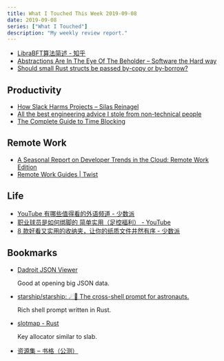 ```yaml
---
title: What I Touched This Week 2019-09-08
date: 2019-09-08
series: ["What I Touched"]
description: "My weekly review report."
---
```


* [LibraBFT算法简述 - 知乎](https://zhuanlan.zhihu.com/p/69941436)
* [Abstractions Are In The Eye Of The Beholder – Software the Hard way](https://software.rajivprab.com/2019/08/29/abstractions-are-in-the-eye-of-the-beholder/)
* [Should small Rust structs be passed by-copy or by-borrow?](https://www.forrestthewoods.com/blog/should-small-rust-structs-be-passed-by-copy-or-by-borrow/)

## Productivity

* [How Slack Harms Projects – Silas Reinagel](https://www.silasreinagel.com/blog/2019/08/12/how-slack-harms-projects/)
* [All the best engineering advice I stole from non-technical people](https://medium.com/@bellmar/all-the-best-engineering-advice-i-stole-from-non-technical-people-eb7f90ca2f5f)
* [The Complete Guide to Time Blocking](https://doist.com/blog/time-blocking/)

## Remote Work

* [A Seasonal Report on Developer Trends in the Cloud: Remote Work Edition](https://www.digitalocean.com/currents/july-2019/)
* [Remote Work Guides | Twist](https://twist.com/remote-work-guides)

## Life

* [YouTube 有哪些值得看的外语频道 - 少数派](https://sspai.com/post/56339)
* [职业球员是如何绑脚的 简单实用（足控福利） - YouTube](https://www.youtube.com/watch?v=LlbbFc0zu3Y&feature=youtu.be)
* [8 款好看又实用的收纳夹，让你的纸质文件井然有序 - 少数派](https://sspai.com/post/56311)

## Bookmarks

* [Dadroit JSON Viewer](https://viewer.dadroit.com/)

    Good at opening big JSON data.

* [starship/starship: ☄🌌️ The cross-shell prompt for astronauts.](https://github.com/starship/starship)

    Rich shell prompt written in Rust.

* [slotmap - Rust](https://docs.rs/slotmap/0.4.0/slotmap/)

    Key allocator similar to slab.

* [资源集 – 书格（公测）](https://new.shuge.org/collections/)
